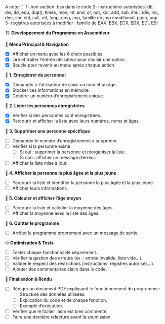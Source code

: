 A noter：
1- non section .bss dans le code
2- instructions autorisées: db, dw, dd, equ, dup(), times, mov, int, and, or, not,
xor, add, sub, imul, idiv, inc, dec, shr, shl, call, ret, loop, cmp, jmp, famille de
jmp conditional, push, pop
3- registres autorisées à modifier : famille de EAX, EBX, ECX, EDX, EDI, ESI


🏗 **Développement du Programme en Assembleur**

🔹 **Menu Principal & Navigation**
   - [x] Afficher un menu avec les 6 choix possibles.
   - [x] Lire et traiter l'entrée utilisateur pour choisir une option.
   - [x] Boucle pour revenir au menu après chaque action.

🔹 **1. Enregistrer du personnel**
   - [x] Demander à l’utilisateur de saisir un nom et un âge.
   - [x] Stocker ces informations en mémoire.
   - [x] Générer un numéro d’enregistrement unique.

🔹 **2. Lister les personnes enregistrées**
   - [x] Vérifier si des personnes sont enregistrées.
   - [x] Parcourir et afficher la liste avec leurs numéros, noms et âges.

🔹 **3. Supprimer une personne spécifique**
   - [ ] Demander le numéro d’enregistrement à supprimer.
   - [ ] Vérifier si la personne existe.
      - [ ] Si oui : supprimer la personne et réorganiser la liste.
      - [ ] Si non : afficher un message d’erreur.
   - [ ] Afficher la liste mise à jour.

🔹 **4. Afficher la personne la plus âgée et la plus jeune**
   - [ ] Parcourir la liste et identifier la personne la plus âgée et la plus jeune.
   - [ ] Afficher leurs informations.

🔹 **5. Calculer et afficher l’âge moyen**
   - [ ] Parcourir la liste et calculer la moyenne des âges.
   - [ ] Afficher la moyenne avec la liste des âges.

🔹 **6. Quitter le programme**
   - [ ] Arrêter le programme proprement avec un message de sortie.

⚙ **Optimisation & Tests**
   - [ ] Tester chaque fonctionnalité séparément.
   - [ ] Vérifier la gestion des erreurs (ex. : entrée invalide, liste vide…).
   - [ ] Valider le respect des restrictions (instructions, registres autorisés…).
   - [ ] Ajouter des commentaires clairs dans le code.

📑 **Finalisation & Rendu**
   - [ ] Rédiger un document PDF expliquant le fonctionnement du programme :
      - [ ] Structure des données utilisées.
      - [ ] Explication du code et de chaque fonction.
      - [ ] Exemple d’exécution.
   - [ ] Vérifier que le fichier .asm est bien commenté.
   - [ ] Faire une dernière relecture avant la soumission.

